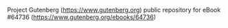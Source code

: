 Project Gutenberg (https://www.gutenberg.org) public repository for
eBook #64736 (https://www.gutenberg.org/ebooks/64736)
